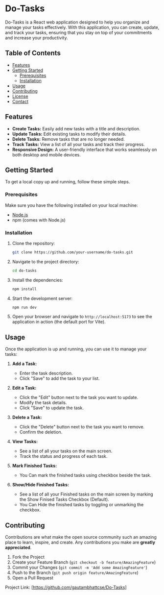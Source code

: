 # Do-Tasks

Do-Tasks is a React web application designed to help you organize and manage your tasks effectively. With this application, you can create, update, and track your tasks, ensuring that you stay on top of your commitments and increase your productivity.

## Table of Contents

- [Features](#features)
- [Getting Started](#getting-started)
  - [Prerequisites](#prerequisites)
  - [Installation](#installation)
- [Usage](#usage)
- [Contributing](#contributing)
- [License](#license)
- [Contact](#contact)

## Features

- **Create Tasks:** Easily add new tasks with a title and description.
- **Update Tasks:** Edit existing tasks to modify their details.
- **Delete Tasks:** Remove tasks that are no longer needed.
- **Track Tasks:** View a list of all your tasks and track their progress.
- **Responsive Design:** A user-friendly interface that works seamlessly on both desktop and mobile devices.

## Getting Started

To get a local copy up and running, follow these simple steps.

### Prerequisites

Make sure you have the following installed on your local machine:

- [Node.js](https://nodejs.org/en/download/)
- npm (comes with Node.js)

### Installation

1. Clone the repository:

   ```sh
   git clone https://github.com/your-username/do-tasks.git
   ```

2. Navigate to the project directory:

   ```sh
   cd do-tasks
   ```

3. Install the dependencies:

   ```sh
   npm install
   ```

4. Start the development server:

   ```sh
   npm run dev
   ```

5. Open your browser and navigate to `http://localhost:5173` to see the application in action (the default port for Vite).

## Usage

Once the application is up and running, you can use it to manage your tasks:

1. **Add a Task:**
   - Enter the task description.
   - Click "Save" to add the task to your list.

2. **Edit a Task:**
   - Click the "Edit" button next to the task you want to update.
   - Modify the task details.
   - Click "Save" to update the task.

3. **Delete a Task:**
   - Click the "Delete" button next to the task you want to remove.
   - Confirm the deletion.

4. **View Tasks:**
   - See a list of all your tasks on the main screen.
   - Track the status and progress of each task.

5. **Mark Finished Tasks:**
   - You Can mark the finished tasks using checkbox beside the task.
  
6. **Show/Hide Finished Tasks:**
   - See a list of all your Finished tasks on the main screen by marking the Show Finised Tasks Checkbox (Default).
   - You Can Hide the finished tasks by toggling or unmarking the checkbox.

## Contributing

Contributions are what make the open source community such an amazing place to learn, inspire, and create. Any contributions you make are **greatly appreciated**.

1. Fork the Project
2. Create your Feature Branch (`git checkout -b feature/AmazingFeature`)
3. Commit your Changes (`git commit -m 'Add some AmazingFeature'`)
4. Push to the Branch (`git push origin feature/AmazingFeature`)
5. Open a Pull Request


Project Link: [https://github.com/gautambhattcse/Do-Tasks]
